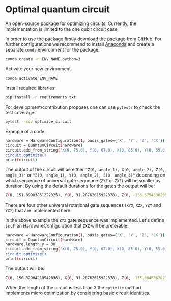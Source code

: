 # Optimal quantum circuit

An open-source package for optimizing circuits. 
Currently, the implementation is limited to the one qubit circuit case.

In order to use the package firstly download the package from GitHub.
For further configurations we recommend to install [Anaconda](https://www.anaconda.com/products/individual)
and create a separate `conda` environment for the package:

```bash
conda create -n ENV_NAME python=3
```

Activate your new environment.

```bash
conda activate ENV_NAME
```

Install required libraries:

```bash
pip install -r requirements.txt
```

For development/contribution proposes one can use `pytests` to check the test coverage:

```bash
pytest --cov optimize_circuit
```

Example of a code:

```bash
hardware = HardwareConfiguration(1, basis_gates={'X', 'Y', 'Z', 'CX'})
circuit = QuantumCircuit(hardware)
circuit.add_from_string("X(0, 75.0), Y(0, 67.0), X(0, 85.0), Y(0, 55.0), X(0, 55.0), Y(0, 67.0), X(0, 96.0)")
circuit.optimize()
print(circuit)
```

The output of the circuit will be either `"Z(0, angle_1), X(0, angle_2), Z(0, angle_3)"` or
`"Z(0, angle_1), Y(0, angle_2), Z(0, angle_3)"` depending on which sequence of universal gate 
sequence (`ZYZ` or `ZXZ`) will be smaller by duration. By using the default durations for the 
gates the output will be:

```bash
Z(0, 151.89983851222325), Y(0, 31.28762615922378), Z(0, -156.57543302957887)
```

There are four other universal rotational gate sequences (`XYX`, `XZX`, `YZY` and `YXY`)
that are implemented here. 

In the above example the `ZYZ` gate sequence was implemented. Let's 
define such an HardwareConfiguration that `ZXZ` will be preferable:

```bash
hardware = HardwareConfiguration(1, basis_gates={'X', 'Y', 'Z', 'CX'})
circuit = QuantumCircuit(hardware)
hardware.length_y = 30
circuit.add_from_string("X(0, 75.0), Y(0, 67.0), X(0, 85.0), Y(0, 55.0), X(0, 55.0), Y(0, 67.0), X(0, 96.0)")
circuit.optimize()
print(circuit)
```

The output will be:

```bash
Z(0, 150.32904218542836), X(0, 31.28762615922378), Z(0, -155.00463670278398)
```

When the length of the circuit is less than 3 the `optimize` method 
implements micro optimization by considering basic circuit identities.
